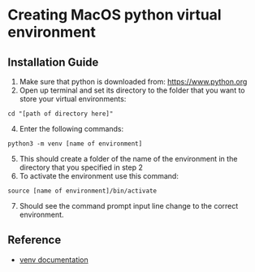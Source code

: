# Creating MacOS python virtual environment

## Installation Guide
1. Make sure that python is downloaded from: https://www.python.org
2. Open up terminal and set its directory to the folder that you want to store your virtual environments:
```
cd "[path of directory here]"
```
4. Enter the following commands:
```
python3 -m venv [name of environment]
```
5. This should create a folder of the name of the environment in the directory that you specified in step 2
6. To activate the environment use this command:
```
source [name of environment]/bin/activate
```
7. Should see the command prompt input line change to the correct environment.

## Reference
* [venv documentation](https://docs.python.org/3/library/venv.html)
